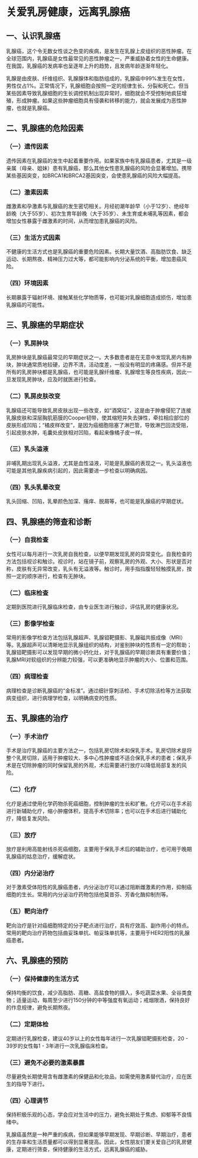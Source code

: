 # 关爱乳房健康，远离乳腺癌

## 一、认识乳腺癌
乳腺癌，这个令无数女性谈之色变的疾病，是发生在乳腺上皮组织的恶性肿瘤。在全球范围内，乳腺癌是女性最常见的恶性肿瘤之一，严重威胁着女性的生命健康。在我国，乳腺癌的发病率也呈逐年上升的趋势，且发病年龄逐渐年轻化。

乳腺是由皮肤、纤维组织、乳腺腺体和脂肪组成的，乳腺癌中99%发生在女性，男性仅占1%。正常情况下，乳腺细胞会按照一定的规律生长、分裂和死亡。但当某些因素导致乳腺细胞的生长调控机制出现异常时，细胞就会不受控制地疯狂增殖，形成肿瘤。如果这些肿瘤细胞具有侵袭和转移的能力，就会发展成为恶性肿瘤，也就是乳腺癌。

## 二、乳腺癌的危险因素
### （一）遗传因素
遗传因素在乳腺癌的发生中起着重要作用。如果家族中有乳腺癌患者，尤其是一级亲属（母亲、姐妹）患有乳腺癌，那么其他女性患乳腺癌的风险会显著增加。携带某些基因突变，如BRCA1和BRCA2基因突变，会使患乳腺癌的风险大幅提高。

### （二）激素因素
雌激素和孕激素与乳腺癌的发生密切相关。月经初潮年龄早（小于12岁）、绝经年龄晚（大于55岁）、初次生育年龄晚（大于35岁）、未生育或未哺乳等因素，都会增加女性暴露于雌激素的时间，从而增加患乳腺癌的风险。

### （三）生活方式因素
不健康的生活方式也是乳腺癌的重要危险因素。长期大量饮酒、高脂肪饮食、缺乏运动、长期熬夜、精神压力过大等，都可能影响内分泌系统的平衡，增加患癌风险。

### （四）环境因素
长期暴露于辐射环境、接触某些化学物质等，也可能对乳腺细胞造成损伤，增加患乳腺癌的可能性。

## 三、乳腺癌的早期症状
### （一）乳房肿块
乳房肿块是乳腺癌最常见的早期症状之一。大多数患者是在无意中发现乳房内有肿块，肿块通常质地较硬，边界不清，活动度差，一般没有明显的疼痛感。但并不是所有的乳房肿块都是乳腺癌，也可能是乳腺纤维瘤、乳腺增生等良性疾病，因此一旦发现乳房肿块，应及时就医进行检查。

### （二）乳房皮肤改变
乳腺癌还可能导致乳房皮肤出现一些改变，如“酒窝征”，这是由于肿瘤侵犯了连接乳腺皮肤和深层胸肌筋膜的Cooper韧带，使其缩短并失去弹性，牵拉相应部位的皮肤形成凹陷；“橘皮样改变”，是因为癌细胞阻塞了淋巴管，导致淋巴回流受阻，引起皮肤水肿，毛囊处皮肤相对凹陷，看起来像橘子皮一样。

### （三）乳头溢液
非哺乳期出现乳头溢液，尤其是血性溢液，可能是乳腺癌的表现之一。乳头溢液也可能是其他乳腺疾病引起的，因此需要进一步检查以明确病因。

### （四）乳头乳晕改变
乳头回缩、凹陷，乳晕颜色加深、瘙痒、脱屑等，也可能是乳腺癌的早期症状。

## 四、乳腺癌的筛查和诊断
### （一）自我检查
女性可以每月进行一次乳房自我检查，以便早期发现乳房的异常变化。自我检查的方法包括视诊和触诊。视诊时，站在镜子前，观察乳房的外观、大小、形状是否对称，皮肤有无异常改变，乳头有无溢液等。触诊时，用手指指腹轻轻触摸乳房，按照一定的顺序进行，检查有无肿块。

### （二）临床检查
定期到医院进行乳腺临床检查，由专业医生进行触诊，评估乳房的健康状况。

### （三）影像学检查
常用的影像学检查方法包括乳腺超声、乳腺钼靶摄影、乳腺磁共振成像（MRI）等。乳腺超声可以清晰地显示乳腺组织的结构，对鉴别肿块的性质有一定的帮助；乳腺钼靶摄影可以发现早期的微小钙化灶，对于乳腺癌的早期诊断具有重要价值；乳腺MRI对软组织的分辨能力较强，可以更准确地显示肿瘤的大小、位置和范围。

### （四）病理检查
病理检查是诊断乳腺癌的“金标准”。通过细针穿刺活检、手术切除活检等方法获取病变组织，进行病理学检查，以明确病变的性质。

## 五、乳腺癌的治疗
### （一）手术治疗
手术是治疗乳腺癌的主要方法之一，包括乳房切除术和保乳手术。乳房切除术是将整个乳房切除，适用于肿瘤较大、多中心性肿瘤或不适合保乳手术的患者；保乳手术是在切除肿瘤的同时保留乳房的外观，术后需要进行放疗以降低局部复发的风险。

### （二）化疗
化疗是通过使用化学药物杀死癌细胞，控制肿瘤的生长和扩散。化疗可以在手术前进行新辅助化疗，缩小肿瘤体积，提高手术切除率；也可以在手术后进行辅助化疗，降低复发风险。

### （三）放疗
放疗是利用高能射线杀死癌细胞，主要用于保乳手术后的辅助治疗，也可用于晚期乳腺癌的姑息治疗，缓解症状。

### （四）内分泌治疗
对于激素受体阳性的乳腺癌患者，内分泌治疗可以通过阻断雌激素的作用，抑制癌细胞的生长。常用的内分泌治疗药物包括他莫昔芬、芳香化酶抑制剂等。

### （五）靶向治疗
靶向治疗是针对癌细胞特定的分子靶点进行治疗，具有疗效高、副作用小的特点。常用的靶向治疗药物包括曲妥珠单抗、帕妥珠单抗等，主要用于HER2阳性的乳腺癌患者。

## 六、乳腺癌的预防
### （一）保持健康的生活方式
保持均衡的饮食，减少高脂肪、高糖、高盐食物的摄入，多吃蔬菜水果、全谷类食物；适量运动，每周至少进行150分钟的中等强度有氧运动；戒烟限酒，保持良好的作息规律，避免长期熬夜。

### （二）定期体检
定期进行乳腺检查，建议40岁以上的女性每年进行一次乳腺钼靶摄影检查，20 - 39岁的女性每1 - 3年进行一次乳腺临床检查。

### （三）避免不必要的激素暴露
尽量避免长期使用含有雌激素的保健品和化妆品，如需使用激素替代治疗，应在医生的指导下进行。

### （四）心理调节
保持积极乐观的心态，学会应对生活中的压力，避免长期处于焦虑、抑郁等不良情绪中。

乳腺癌虽然是一种严重的疾病，但如果能够早期发现、早期诊断、早期治疗，患者的生存率和生活质量都可以得到显著提高。因此，女性朋友们要关爱自己的乳房健康，定期进行筛查，保持健康的生活方式，远离乳腺癌的威胁。 